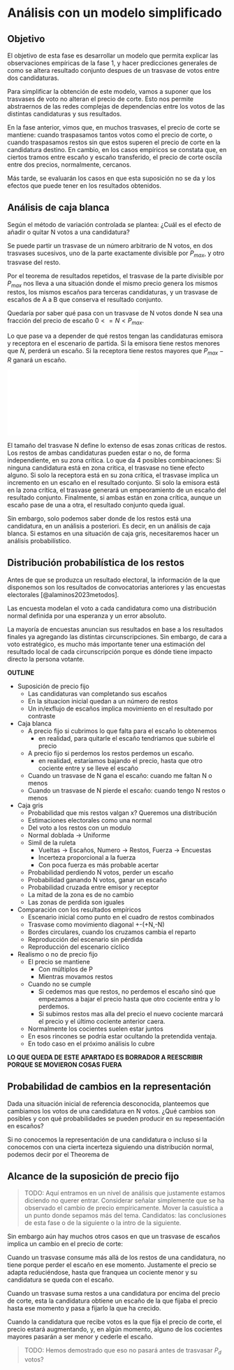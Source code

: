 
# Análisis con un modelo simplificado

## Objetivo

El objetivo de esta fase es desarrollar un modelo
que permita explicar las observaciones empíricas de la fase 1,
y hacer predicciones generales de como se altera resultado conjunto
despues de un trasvase de votos entre dos candidaturas.

Para simplificar la obtención de este modelo,
vamos a suponer que los trasvases de voto no alteran el precio de corte.
Esto nos permite abstraernos de las redes complejas de dependencias
entre los votos de las distintas candidaturas y sus resultados.

En la fase anterior, vimos que, en muchos trasvases, el precio de corte se mantiene:
cuando traspasamos tantos votos como el precio de corte,
o cuando traspasamos restos sin que estos superen el precio de corte
en la candidatura destino.
En cambio, en los casos empíricos se constata que,
en ciertos tramos entre escaño y escaño transferido,
el precio de corte oscila entre dos precios, normalmente, cercanos.

Más tarde, se evaluarán los casos en que esta suposición no se da
y los efectos que puede tener en los resultados obtenidos.

## Análisis de caja blanca

Según el método de variación controlada se plantea:
¿Cuál es el efecto de añadir o quitar N votos a una candidatura?

Se puede partir un trasvase de un número arbitrario de N votos,
en dos trasvases sucesivos,
uno de la parte exactamente divisible por $P_{max}$,
y otro trasvase del resto.

Por el teorema de resultados repetidos,
el trasvase de la parte divisible por $P_{max}$
nos lleva a una situación donde
el mismo precio genera los mismos restos,
los mismos escaños para terceras candidaturas,
y un trasvase de escaños de A a B
que conserva el resultado conjunto.

Quedaría por saber qué pasa con un trasvase de N votos
donde N sea una fracción del precio de escaño
$0 <= N < P_{max}$.

Lo que pase va a depender de qué restos tengan las candidaturas emisora y receptora
en el escenario de partida.
Si la emisora tiene restos menores que $N$, perderá un escaño.
Si la receptora tiene restos mayores que $P_{max} - R$ ganará un escaño.

![
Zonas en los restos en las que un cambio de votos menor que P,
pueden producir cambios en el resultado de una candidatura.
](figures/critical-zones.pdf)

El tamaño del trasvase N define lo extenso de esas zonas críticas de restos.
Los restos de ambas candidaturas pueden estar o no, de forma independiente,
en su zona crítica.
Lo que da 4 posibles combinaciones:
Si ninguna candidatura está en zona critica, el trasvase no tiene efecto alguno.
Si solo la receptora está en su zona crítica, el trasvase implica un incremento en un escaño en el resultado conjunto.
Si solo la emisora está en la zona crítica, el trasvase generará un empeoramiento de un escaño del resultado conjunto.
Finalmente, si ambas están en zona crítica, aunque un escaño pase de una a otra, el resultado conjunto queda igual.

Sin embargo, solo podemos saber
donde de los restos está una candidatura,
en un análisis a posteriori.
Es decir, en un análisis de caja blanca.
Si estamos en una situación de caja gris,
necesitaremos hacer un análisis probabilístico.


## Distribución probabilística de los restos

Antes de que se produzca un resultado electoral,
la información de la que disponemos
son los resultados de convocatorias anteriores
y las encuestas electorales [@alaminos2023metodos].


Las encuesta modelan el voto a cada candidatura como una distribución normal
definida por una esperanza y un error absoluto.

La mayoría de encuestas anuncian sus resultados
en base a los resultados finales
ya agregando las distintas circunscripciones.
Sin embargo, de cara a voto estratégico,
es mucho más importante tener una estimación
del resultado local de cada circunscripción
porque es dónde tiene impacto directo la persona votante.












**OUTLINE**

- Suposición de precio fijo
    - Las candidaturas van completando sus escaños
    - En la situacion inicial quedan a un número de restos
    - Un in/exflujo de escaños implica movimiento en el resultado por contraste
- Caja blanca
    - A precio fijo si cubrimos lo que falta para el escaño lo obtenemos
        - en realidad, para quitarle el escaño tendriamos que subirle el precio
    - A precio fijo si perdemos los restos perdemos un escaño.
        - en realidad, estaríamos bajando el precio, hasta que otro cociente entre y se lleve el escaño
    - Cuando un trasvase de N gana el escaño: cuando me faltan N o menos
    - Cuando un trasvase de N pierde el escaño: cuando tengo N restos o menos
- Caja gris
    - Probabilidad que mis restos valgan x? Queremos una distribución
    - Estimaciones electorales como una normal
    - Del voto a los restos con un modulo
    - Normal doblada -> Uniforme
    - Simil de la ruleta
        - Vueltas -> Escaños, Numero -> Restos, Fuerza -> Encuestas
        - Incerteza proporcional a la fuerza
        - Con poca fuerza es más probable acertar
    - Probabilidad perdiendo N votos, perder un escaño
    - Probabilidad ganando N votos, ganar un escaño
    - Probabilidad cruzada entre emisor y receptor
    - La mitad de la zona es de no cambio
    - Las zonas de perdida son iguales
- Comparación con los resultados empíricos
    - Escenario inicial como punto en el cuadro de restos combinados
    - Trasvase como movimiento diagonal +-(+N,-N)
    - Bordes circulares, cuando los cruzamos cambia el reparto
    - Reproducción del escenario sin pérdida
    - Reproducción del escenario cíclico
- Realismo o no de precio fijo
    - El precio se mantiene
        - Con múltiplos de P
        - Mientras movamos restos
    - Cuando no se cumple
        - Si cedemos mas que restos, no perdemos el escaño
          sinó que empezamos a bajar el precio hasta que otro cociente entra y lo perdemos.
        - Si subimos restos mas alla del precio el nuevo cociente marcará el precio
          y el último cociente anterior caera.
    - Normalmente los cocientes suelen estar juntos
    - En esos rincones se podría estar ocultando la pretendida ventaja.
    - En todo caso en el próximo análisis lo cubre


**LO QUE QUEDA DE ESTE APARTADO ES BORRADOR A REESCRIBIR PORQUE SE MOVIERON COSAS FUERA**

## Probabilidad de cambios en la representación

Dada una situación inicial de referencia desconocida,
planteemos que cambiamos los votos de una candidatura en N votos.
¿Qué cambios son posibles y con qué probabilidades se pueden
producir en su repesentación en escaños?

Si no conocemos la representación de una candidatura o incluso
si la conocemos con una cierta incerteza siguiendo una distribución normal,
podemos decir por el Theorema de 



## Alcance de la suposición de precio fijo

> TODO:
> Aquí entramos en un nivel de análisis que justamente estamos diciendo no querer entrar.
> Considerar señalar simplemente que se ha observado el cambio de precio empíricamente.
> Mover la casuística a un punto donde sepamos más del tema.
> Candidatos: las conclusiones de esta fase o de la siguiente o la intro de la siguiente.

Sin embargo aún hay muchos otros casos en que
un trasvase de escaños implica un cambio en el precio de corte:

Cuando un trasvase consume más allá de los restos de una candidatura,
no tiene porque perder el escaño en ese momento.
Justamente el precio se adapta reduciéndose,
hasta que franquea un cociente menor y
su candidatura se queda con el escaño.

Cuando un trasvase suma restos a una candidatura por encima del precio de corte,
esta la candidatura obtiene un escaño de la que fijaba el precio hasta ese momento
y pasa a fijarlo la que ha crecido.

Cuando la candidatura que recibe votos es la que fija el precio de corte,
el precio estará augmentando, y, en algún momento,
alguno de los cocientes mayores pasarán a ser menor
y cederle el escaño.

> TODO: Hemos demostrado que eso no pasará antes de trasvasar $P_d$ votos?



